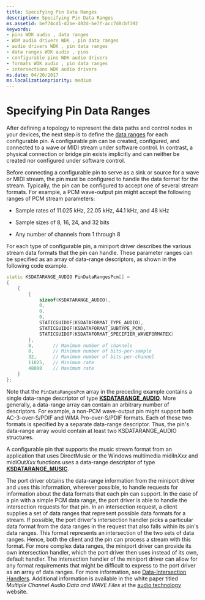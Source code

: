 ```yaml
---
title: Specifying Pin Data Ranges
description: Specifying Pin Data Ranges
ms.assetid: bef74cd1-d2be-402d-be7f-acc7d8cbf392
keywords:
- pins WDK audio , data ranges
- WDM audio drivers WDK , pin data ranges
- audio drivers WDK , pin data ranges
- data ranges WDK audio , pins
- configurable pins WDK audio drivers
- formats WDK audio , pin data ranges
- intersections WDK audio drivers
ms.date: 04/20/2017
ms.localizationpriority: medium
---
```


# Specifying Pin Data Ranges


After defining a topology to represent the data paths and control nodes in your devices, the next step is to define the [data ranges](audio-data-ranges.md) for each configurable pin. A configurable pin can be created, configured, and connected to a wave or MIDI stream under software control. In contrast, a physical connection or bridge pin exists implicitly and can neither be created nor configured under software control.

Before connecting a configurable pin to serve as a sink or source for a wave or MIDI stream, the pin must be configured to handle the data format for the stream. Typically, the pin can be configured to accept one of several stream formats. For example, a PCM wave-output pin might accept the following ranges of PCM stream parameters:

-   Sample rates of 11.025 kHz, 22.05 kHz, 44.1 kHz, and 48 kHz

-   Sample sizes of 8, 16, 24, and 32 bits

-   Any number of channels from 1 through 8

For each type of configurable pin, a miniport driver describes the various stream data formats that the pin can handle. These parameter ranges can be specified as an array of data-range descriptors, as shown in the following code example.

```cpp
static KSDATARANGE_AUDIO PinDataRangesPcm[] =
{
    {
        {
            sizeof(KSDATARANGE_AUDIO),
            0,
            0,
            0,
            STATICGUIDOF(KSDATAFORMAT_TYPE_AUDIO),
            STATICGUIDOF(KSDATAFORMAT_SUBTYPE_PCM),
            STATICGUIDOF(KSDATAFORMAT_SPECIFIER_WAVEFORMATEX)
        },
        8,       // Maximum number of channels
        8,       // Minimum number of bits-per-sample
        32,      // Maximum number of bits-per-channel
        11025,   // Minimum rate
        48000    // Maximum rate
    }
};
```

Note that the `PinDataRangesPcm` array in the preceding example contains a single data-range descriptor of type [**KSDATARANGE\_AUDIO**](https://msdn.microsoft.com/library/windows/hardware/ff537096). More generally, a data-range array can contain an arbitrary number of descriptors. For example, a non-PCM wave-output pin might support both AC-3-over-S/PDIF and WMA Pro-over-S/PDIF formats. Each of these two formats is specified by a separate data-range descriptor. Thus, the pin's data-range array would contain at least two KSDATARANGE\_AUDIO structures.

A configurable pin that supports the music stream format from an application that uses DirectMusic or the Windows multimedia midiIn*Xxx* and midiOut*Xxx* functions uses a data-range descriptor of type [**KSDATARANGE\_MUSIC**](https://msdn.microsoft.com/library/windows/hardware/ff537097).

The port driver obtains the data-range information from the miniport driver and uses this information, wherever possible, to handle requests for information about the data formats that each pin can support. In the case of a pin with a simple PCM data range, the port driver is able to handle the intersection requests for that pin. In an intersection request, a client supplies a set of data ranges that represent possible data formats for a stream. If possible, the port driver's intersection handler picks a particular data format from the data ranges in the request that also falls within its pin's data ranges. This format represents an intersection of the two sets of data ranges. Hence, both the client and the pin can process a stream with this format. For more complex data ranges, the miniport driver can provide its own intersection handler, which the port driver then uses instead of its own, default handler. The intersection handler of the miniport driver can allow for any format requirements that might be difficult to express to the port driver as an array of data ranges. For more information, see [Data-Intersection Handlers](data-intersection-handlers.md). Additional information is available in the white paper titled *Multiple Channel Audio Data and WAVE Files* at the [audio technology](http://go.microsoft.com/fwlink/p/?linkid=8751) website.

 

 




